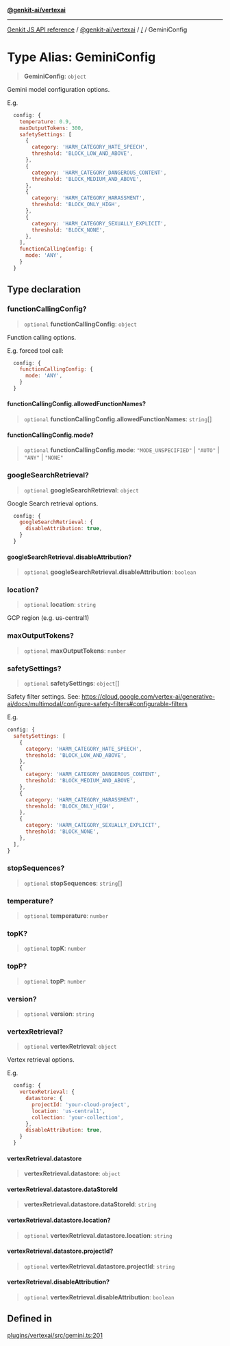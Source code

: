 [**@genkit-ai/vertexai**](../README.md)

***

[Genkit JS API reference](../../../README.md) / [@genkit-ai/vertexai](../README.md) / [/](../README.md) / GeminiConfig

# Type Alias: GeminiConfig

> **GeminiConfig**: `object`

Gemini model configuration options.

E.g.
```js
  config: {
    temperature: 0.9,
    maxOutputTokens: 300,
    safetySettings: [
      {
        category: 'HARM_CATEGORY_HATE_SPEECH',
        threshold: 'BLOCK_LOW_AND_ABOVE',
      },
      {
        category: 'HARM_CATEGORY_DANGEROUS_CONTENT',
        threshold: 'BLOCK_MEDIUM_AND_ABOVE',
      },
      {
        category: 'HARM_CATEGORY_HARASSMENT',
        threshold: 'BLOCK_ONLY_HIGH',
      },
      {
        category: 'HARM_CATEGORY_SEXUALLY_EXPLICIT',
        threshold: 'BLOCK_NONE',
      },
    ],
    functionCallingConfig: {
      mode: 'ANY',
    }
  }
```

## Type declaration

### functionCallingConfig?

> `optional` **functionCallingConfig**: `object`

Function calling options.

E.g. forced tool call:

```js
  config: {
    functionCallingConfig: {
      mode: 'ANY',
    }
  }
```

#### functionCallingConfig.allowedFunctionNames?

> `optional` **functionCallingConfig.allowedFunctionNames**: `string`[]

#### functionCallingConfig.mode?

> `optional` **functionCallingConfig.mode**: `"MODE_UNSPECIFIED"` \| `"AUTO"` \| `"ANY"` \| `"NONE"`

### googleSearchRetrieval?

> `optional` **googleSearchRetrieval**: `object`

Google Search retrieval options.

```js
  config: {
    googleSearchRetrieval: {
      disableAttribution: true,
    }
  }
```

#### googleSearchRetrieval.disableAttribution?

> `optional` **googleSearchRetrieval.disableAttribution**: `boolean`

### location?

> `optional` **location**: `string`

GCP region (e.g. us-central1)

### maxOutputTokens?

> `optional` **maxOutputTokens**: `number`

### safetySettings?

> `optional` **safetySettings**: `object`[]

Safety filter settings. See: https://cloud.google.com/vertex-ai/generative-ai/docs/multimodal/configure-safety-filters#configurable-filters

E.g.

```js
config: {
  safetySettings: [
    {
      category: 'HARM_CATEGORY_HATE_SPEECH',
      threshold: 'BLOCK_LOW_AND_ABOVE',
    },
    {
      category: 'HARM_CATEGORY_DANGEROUS_CONTENT',
      threshold: 'BLOCK_MEDIUM_AND_ABOVE',
    },
    {
      category: 'HARM_CATEGORY_HARASSMENT',
      threshold: 'BLOCK_ONLY_HIGH',
    },
    {
      category: 'HARM_CATEGORY_SEXUALLY_EXPLICIT',
      threshold: 'BLOCK_NONE',
    },
  ],
}
```

### stopSequences?

> `optional` **stopSequences**: `string`[]

### temperature?

> `optional` **temperature**: `number`

### topK?

> `optional` **topK**: `number`

### topP?

> `optional` **topP**: `number`

### version?

> `optional` **version**: `string`

### vertexRetrieval?

> `optional` **vertexRetrieval**: `object`

Vertex retrieval options.

E.g.

```js
  config: {
    vertexRetrieval: {
      datastore: {
        projectId: 'your-cloud-project',
        location: 'us-central1',
        collection: 'your-collection',
      },
      disableAttribution: true,
    }
  }
```

#### vertexRetrieval.datastore

> **vertexRetrieval.datastore**: `object`

#### vertexRetrieval.datastore.dataStoreId

> **vertexRetrieval.datastore.dataStoreId**: `string`

#### vertexRetrieval.datastore.location?

> `optional` **vertexRetrieval.datastore.location**: `string`

#### vertexRetrieval.datastore.projectId?

> `optional` **vertexRetrieval.datastore.projectId**: `string`

#### vertexRetrieval.disableAttribution?

> `optional` **vertexRetrieval.disableAttribution**: `boolean`

## Defined in

[plugins/vertexai/src/gemini.ts:201](https://github.com/firebase/genkit/blob/286538acadb0c266800cfa4edc099546226d5af8/js/plugins/vertexai/src/gemini.ts#L201)
